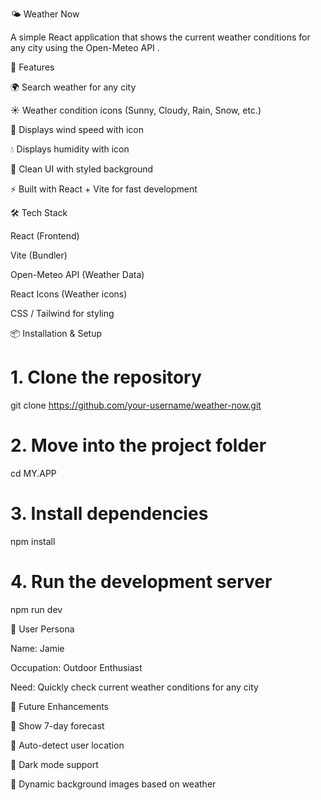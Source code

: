 🌤️ Weather Now

A simple React application that shows the current weather conditions for any city using the Open-Meteo API
.

🚀 Features

🌍 Search weather for any city

☀️ Weather condition icons (Sunny, Cloudy, Rain, Snow, etc.)

💨 Displays wind speed with icon

💧 Displays humidity with icon

🎨 Clean UI with styled background

⚡ Built with React + Vite for fast development

🛠️ Tech Stack

React (Frontend)

Vite (Bundler)

Open-Meteo API (Weather Data)

React Icons (Weather icons)

CSS / Tailwind for styling

📦 Installation & Setup
# 1. Clone the repository
git clone https://github.com/your-username/weather-now.git

# 2. Move into the project folder
cd MY.APP

# 3. Install dependencies
npm install

# 4. Run the development server
npm run dev

👤 User Persona

Name: Jamie

Occupation: Outdoor Enthusiast

Need: Quickly check current weather conditions for any city

🔮 Future Enhancements

📅 Show 7-day forecast

📍 Auto-detect user location

🌙 Dark mode support

🎨 Dynamic background images based on weather
